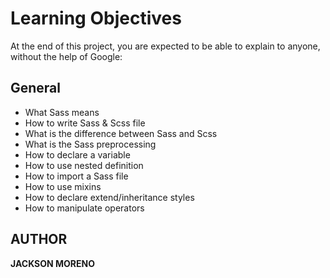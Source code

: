 # Learning Objectives
At the end of this project, you are expected to be able to explain to anyone, without the help of Google:

## General

+ What Sass means
+ How to write Sass & Scss file
+ What is the difference between Sass and Scss
+ What is the Sass preprocessing
+ How to declare a variable
+ How to use nested definition
+ How to import a Sass file
+ How to use mixins
+ How to declare extend/inheritance styles
+ How to manipulate operators

## AUTHOR
**JACKSON MORENO**